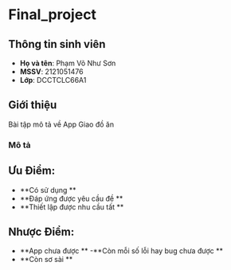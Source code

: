 # Final_project

## Thông tin sinh viên
- **Họ và tên**:  Phạm Võ Như Sơn
- **MSSV**:  2121051476
- **Lớp**:  DCCTCLC66A1
## Giới thiệu
Bài tập mô tả về App Giao đồ ăn 
### Mô tả
## Ưu Điểm:
- **Có sử dụng **
- **Đáp ứng được yêu cầu đề **
- **Thiết lập được nhu cầu tất **
## Nhược Điểm:
- **App chưa được **
-**Còn mỗi số lỗi hay bug chưa được **
- **Còn sơ sài **
